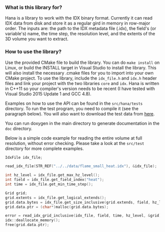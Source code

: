 ### What is this library for? ###
Hana is a library to work with the IDX binary format. Currently it can read IDX data from disk and store it as a regular gird in memory in row-major order. The inputs are: the path to the IDX metadata file (.idx), the field's (or variable's) name, the time step, the resolution level, and the extents of the 3D volume you want to extract. 

### How to use the library? ###
Use the provided CMake file to build the library. You can do `make install` on Linux, or build the INSTALL target in Visual Studio to install the library. This will also install the necessary .cmake files for you to import into your own CMake project. To use the library, include the `idx_file.h` and `idx.h` header files and link your project with the two libraries `core` and `idx`. Hana is written in C++11 so your compiler's version needs to be recent (I have tested with Visual Studio 2015 Update 1 and GCC 4.8).

Examples on how to use the API can be found in the `src/hana/tests` directory. To run the test program, you need to compile it (see the paragraph below). You will also want to download the test data from [here](https://www.dropbox.com/s/custbwkmedyht66/data.zip?dl=0).

You can run doxygen in the main directory to generate documentation in the `doc` directory.

Below is a simple code example for reading the entire volume at full resolution, without error checking. Please take a look at the `src/test` directory for more complete examples.

```c++
IdxFile idx_file;

read_idx_file(STR_REF("../../data/flame_small_heat.idx"), &idx_file);

int hz_level = idx_file.get_max_hz_level();
int field = idx_file.get_field_index("heat");
int time = idx_file.get_min_time_step();

Grid grid;
grid.extents = idx_file.get_logical_extends();
grid.data.bytes = idx_file.get_size_inclusive(grid.extends, field, hz_level);
grid.data.ptr = (char*)malloc(grid.data.bytes);

error = read_idx_grid_inclusive(idx_file, field, time, hz_level, &grid);
idx::deallocate_memory();
free(grid.data.ptr);
```